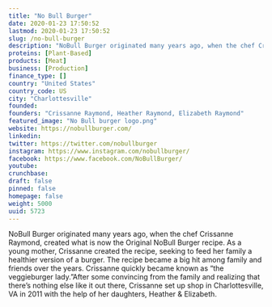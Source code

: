 ```yaml
---
title: "No Bull Burger"
date: 2020-01-23 17:50:52
lastmod: 2020-01-23 17:50:52
slug: /no-bull-burger
description: "NoBull Burger originated many years ago, when the chef Crissanne Raymond, created what is now the Original NoBull Burger recipe. As a young mother, Crissanne created the recipe, seeking to feed her family a healthier version of a burger. The recipe became a big hit among family and friends over the years. Crissanne quickly became known as “the veggieburger lady.”After some convincing from the family and realizing that there’s nothing else like it out there, Crissanne set up shop in Charlottesville, VA in 2011 with the help of her daughters, Heather & Elizabeth."
proteins: [Plant-Based]
products: [Meat]
business: [Production]
finance_type: []
country: "United States"
country_code: US
city: "Charlottesville"
founded: 
founders: "Crissanne Raymond, Heather Raymond, Elizabeth Raymond"
featured_image: "No Bull burger logo.png"
website: https://nobullburger.com/
linkedin: 
twitter: https://twitter.com/nobullburger
instagram: https://www.instagram.com/nobullburger/
facebook: https://www.facebook.com/NoBullBurger/
youtube: 
crunchbase: 
draft: false
pinned: false
homepage: false
weight: 5000
uuid: 5723
---
```

NoBull Burger originated many years ago, when the chef Crissanne Raymond, created what is now the Original NoBull Burger recipe. As a young mother, Crissanne created the recipe, seeking to feed her family a healthier version of a burger. The recipe became a big hit among family and friends over the years. Crissanne quickly became known as “the veggieburger lady.”After some convincing from the family and realizing that there’s nothing else like it out there, Crissanne set up shop in Charlottesville, VA in 2011 with the help of her daughters, Heather & Elizabeth.
